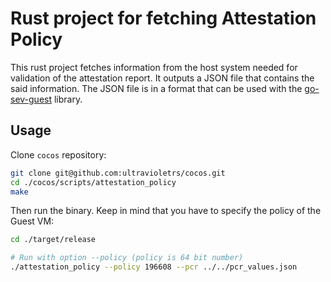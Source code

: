 # Rust project for fetching Attestation Policy
This rust project fetches information from the host system needed for validation of the attestation report. It outputs a JSON file that contains the said information.
The JSON file is in a format that can be used with the [go-sev-guest](https://github.com/google/go-sev-guest) library.

## Usage
Clone `cocos` repository:
```bash
git clone git@github.com:ultravioletrs/cocos.git
cd ./cocos/scripts/attestation_policy 
make
```

Then run the binary. Keep in mind that you have to specify the policy of the Guest VM:
```bash
cd ./target/release

# Run with option --policy (policy is 64 bit number) 
./attestation_policy --policy 196608 --pcr ../../pcr_values.json
```